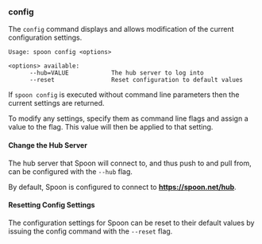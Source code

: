 ### config

The `config` command displays and allows modification of the current configuration settings.

```
Usage: spoon config <options>

<options> available:
      --hub=VALUE            The hub server to log into
      --reset                Reset configuration to default values
```

If `spoon config` is executed without command line parameters then the current settings are returned. 

To modify any settings, specify them as command line flags and assign a value to the flag. This value will then be applied to that setting. 

#### Change the Hub Server

The hub server that Spoon will connect to, and thus push to and pull from, can be configured with the `--hub` flag. 

By default, Spoon is configured to connect to **https://spoon.net/hub**.

#### Resetting Config Settings

The configuration settings for Spoon can be reset to their default values by issuing the config command with the `--reset` flag.
